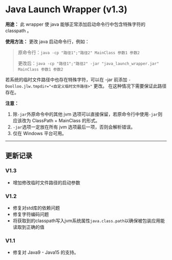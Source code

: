 # Java Launch Wrapper (v1.3)

**用途：** 此 wrapper 使 java 能够正常添加启动命令行中包含特殊字符的 classpath 。

**使用方法：** 更改 java 启动命令行，例如：

> 原命令行：`java -cp "路径1";"路径2" MainClass 参数1 参数2`
> 
> 更改后：`java -cp "路径1";"路径2" -jar "java_launch_wrapper.jar" MainClass 参数1 参数2`

若系统的临时文件路径中也存在特殊字符，可以在 -jar 前添加 `-Doolloo.jlw.tmpdir="<自定义临时文件路径>"` 更改。
在这种情况下需要保证此路径存在。

**注意：** 

1. 除`-jar`外原命令中的其他 jvm 选项可以直接保留，若原命令行中使用`-jar`则应该改为 ClassPath + MainClass 的形式。
2. `-jar`选项一定放在所有 jvm 选项最后一项，否则会解析错误。
3. 仅在 Windows 平台可用。

---

## 更新记录

### V1.3

- 增加修改临时文件路径的启动参数

### V1.2

- 修复对std库的依赖问题
- 修复字符编码问题
- 将获取到的classpath写入jvm系统属性`java.class.path`以确保被包装应用能读取到正确的值

### V1.1

- 修复对 Java9 - Java15 的支持。
